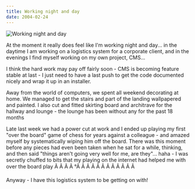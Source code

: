 ```yaml
---
title: Working night and day
date: 2004-02-24
---
```


![Working night and day](https://source.unsplash.com/gp8BLyaTaA0/1600x900)

At the moment it really does feel like I'm working night and day... in the daytime I am working on a logistics system for a corporate client, and in the evenings I find myself working on my own project, CMS...

I think the hard work may pay off fairly soon - CMS is becoming feature stable at last - I just need to have a last push to get the code documented nicely and wrap it up in an installer.

Away from the world of computers, we spent all weekend decorating at home. We managed to get the stairs and part of the landing wallpapered and painted. I also cut and fitted skirting board and architrave for the hallway and lounge - the lounge has been without any for the past 18 months 

Late last week we had a power cut at work and I ended up playing my first "over the board" game of chess for years against a colleague - and amazed myself by systematically wiping him off the board. There was this moment before any pieces had even been taken when he sat for a while, thinking, and then said "things aren't going very well for me, are they"... haha - I was secretly chuffed to bits that my playing on the internet had helped me with over the board play Ã Ã Ã Ã °Ã Ã Ã Ã Ã Ã Ã Ã Ã Ã Ã Ã 

Anyway - I have this logistics system to be getting on with!